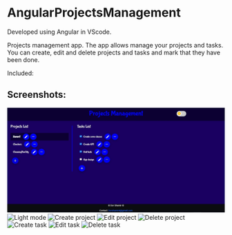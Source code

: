 # AngularProjectsManagement

Developed using Angular in VScode.

Projects management app.
The app allows manage your projects and tasks.
You can create, edit and delete projects and tasks and mark that they have been done.

Included: 

## Screenshots:
![Dark mode](https://github.com/Dorshamir55/AngularProjectsManagement/raw/master/ScreenShots/Dark_mode.jpg)
![Light mode](https://github.com/Dorshamir55/AngularProjectsManagement/tree/master/ScreenShots/Light_mode.jpg)
![Create project](https://github.com/Dorshamir55/AngularProjectsManagement/tree/master/ScreenShots/Create_project.jpg)
![Edit project](https://github.com/Dorshamir55/AngularProjectsManagement/tree/master/ScreenShots/Edit_project.jpg)
![Delete project](https://github.com/Dorshamir55/AngularProjectsManagement/tree/master/ScreenShots/Delete_project.jpg)
![Create task](https://github.com/Dorshamir55/AngularProjectsManagement/tree/master/ScreenShots/Create_task.jpg)
![Edit task](https://github.com/Dorshamir55/AngularProjectsManagement/tree/master/ScreenShots/Edit_task.jpg)
![Delete task](https://github.com/Dorshamir55/AngularProjectsManagement/tree/master/ScreenShots/Delete_task.jpg)

